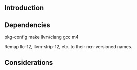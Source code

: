 Introduction
------------

Dependencies
------------
pkg-config
make
llvm/clang
gcc
m4

Remap llc-12, llvm-strip-12, etc. to their non-versioned names.

Considerations
--------------
